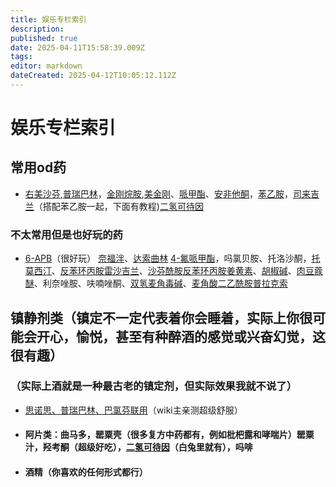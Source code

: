 ```yaml
---
title: 娱乐专栏索引
description: 
published: true
date: 2025-04-11T15:58:39.009Z
tags: 
editor: markdown
dateCreated: 2025-04-12T10:05:12.112Z
---
```


# 娱乐专栏索引

## 常用od药
- [右美沙芬](/drugs/右美沙芬.md/),[普瑞巴林](/drugs/普瑞巴林.md/)，[金刚烷胺](/drugs/金刚烷胺.md),[美金刚](/drugs/美金刚.md)、[哌甲酯](/drugs/哌甲酯.md)、[安非他酮](/drugs/安非他酮.md)，[苯乙胺](/drugs/苯乙胺.md)，[司来吉兰](/drugs/%E5%8F%B8%E6%9D%A5%E5%90%89%E5%85%B0-%E8%8B%AF%E4%B9%99%E8%83%BA-%E5%AE%89%E9%9D%9E%E4%BB%96%E9%85%AE/)（搭配苯乙胺一起，下面有教程)[二氢可待因](https://psychonautwiki.org/wiki/Dihydrocodeine)
### 不太常用但是也好玩的药
- [6-APB](/drugs/6-APB)（很好玩）
[奈福泮](/drugs/奈福泮.md)、[达索曲林](/drugs/达索曲林.md)
[4-氟哌甲酯](/drugs/哌甲酯.md#衍生物及类似物)，吗氯贝胺、托洛沙酮，[托莫西汀](/drugs/托莫西汀.md)、[反苯环丙胺](/drugs/none)[雷沙吉兰](/drugs/雷沙吉兰.md)、[沙芬酰胺](/drugs/沙芬酰胺)[反苯环丙胺](/drug/TCP)[姜黄素](/drugs/姜黄素)、[胡椒碱](/drug/姜黄素)、[肉豆蔻醚](/drugs/肉豆蔻醚)、利奈唑胺、呋喃唑酮、[双氢麦角毒碱](/drugs/双氢麦角毒碱.md)、[麦角酸二乙酰胺](/drugs/LSD)[普拉克索](/drugs/普拉克索)
<!--- [关于司来吉兰联合苯乙胺、安非他酮模拟强苯丙胺类兴奋剂的合理使用方法（有风险）](/drugs_meta/司来吉兰-苯乙胺-安非他酮娱乐药物组合)
-  哌甲酯缓释片的娱乐方法，https://overspeed-wiki.github.io/%E5%93%8C%E7%94%B2%E9%85%AF%E7%BC%93%E9%87%8A%E7%89%87%E7%9A%84%E5%A8%B1%E4%B9%90%E6%96%B9%E6%B3%95/-->
## 镇静剂类（镇定不一定代表着你会睡着，实际上你很可能会开心，愉悦，甚至有种醉酒的感觉或兴奋幻觉，这很有趣）
### **（实际上酒就是一种最古老的镇定剂，但实际效果我就不说了）**
- [思诺思、普瑞巴林、巴氯芬联用](/drug/思诺思-普瑞巴林-巴氯芬)（wiki主亲测超级舒服）
- #### 阿片类：曲马多，罂粟壳（很多复方中药都有，例如枇杷露和哮喘片）罂粟汁，羟考酮（超级好吃），[二氢可待因](/drugs/白兔Bron.md#二氢可待因)（白兔里就有），吗啡
- #### 酒精（你喜欢的任何形式都行）

